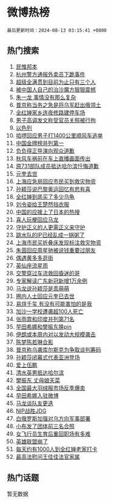 # 微博热榜

`最后更新时间：2024-08-13 03:15:41 +0800`

## 热门搜索

1. [民惟邦本](https://m.weibo.cn/search?containerid=100103type%3D1%26t%3D10%26q%3D%23%E6%B0%91%E6%83%9F%E9%82%A6%E6%9C%AC%23&stream_entry_id=51&isnewpage=1&extparam=seat%3D1%26stream_entry_id%3D51%26c_type%3D51%26dgr%3D0%26cate%3D10103%26q%3D%2523%25E6%25B0%2591%25E6%2583%259F%25E9%2582%25A6%25E6%259C%25AC%2523%26pos%3D0%26filter_type%3Drealtimehot%26display_time%3D1723490140%26pre_seqid%3D172349014000791353239)
1. [杭州警方通报外卖员下跪事件](https://m.weibo.cn/search?containerid=100103type%3D1%26t%3D10%26q%3D%23%E6%9D%AD%E5%B7%9E%E8%AD%A6%E6%96%B9%E9%80%9A%E6%8A%A5%E5%A4%96%E5%8D%96%E5%91%98%E4%B8%8B%E8%B7%AA%E4%BA%8B%E4%BB%B6%23&stream_entry_id=31&isnewpage=1&extparam=seat%3D1%26stream_entry_id%3D31%26q%3D%2523%25E6%259D%25AD%25E5%25B7%259E%25E8%25AD%25A6%25E6%2596%25B9%25E9%2580%259A%25E6%258A%25A5%25E5%25A4%2596%25E5%258D%2596%25E5%2591%2598%25E4%25B8%258B%25E8%25B7%25AA%25E4%25BA%258B%25E4%25BB%25B6%2523%26dgr%3D0%26band_rank%3D1%26filter_type%3Drealtimehot%26c_type%3D31%26pos%3D0%26lcate%3D5001%26cate%3D5001%26realpos%3D1%26flag%3D2%26display_time%3D1723490140%26pre_seqid%3D172349014000791353239)
1. [超级全满贯到目前为止只有三个人](https://m.weibo.cn/search?containerid=100103type%3D1%26t%3D10%26q%3D%E8%B6%85%E7%BA%A7%E5%85%A8%E6%BB%A1%E8%B4%AF%E5%88%B0%E7%9B%AE%E5%89%8D%E4%B8%BA%E6%AD%A2%E5%8F%AA%E6%9C%89%E4%B8%89%E4%B8%AA%E4%BA%BA&stream_entry_id=31&isnewpage=1&extparam=seat%3D1%26stream_entry_id%3D31%26q%3D%25E8%25B6%2585%25E7%25BA%25A7%25E5%2585%25A8%25E6%25BB%25A1%25E8%25B4%25AF%25E5%2588%25B0%25E7%259B%25AE%25E5%2589%258D%25E4%25B8%25BA%25E6%25AD%25A2%25E5%258F%25AA%25E6%259C%2589%25E4%25B8%2589%25E4%25B8%25AA%25E4%25BA%25BA%26dgr%3D0%26band_rank%3D2%26filter_type%3Drealtimehot%26c_type%3D31%26pos%3D1%26lcate%3D5001%26cate%3D5001%26realpos%3D2%26flag%3D2%26display_time%3D1723490140%26pre_seqid%3D172349014000791353239)
1. [被中国人自己的治沙魔方狠狠震撼](https://m.weibo.cn/search?containerid=100103type%3D1%26t%3D10%26q%3D%23%E8%A2%AB%E4%B8%AD%E5%9B%BD%E4%BA%BA%E8%87%AA%E5%B7%B1%E7%9A%84%E6%B2%BB%E6%B2%99%E9%AD%94%E6%96%B9%E7%8B%A0%E7%8B%A0%E9%9C%87%E6%92%BC%23&stream_entry_id=31&isnewpage=1&extparam=seat%3D1%26stream_entry_id%3D31%26q%3D%2523%25E8%25A2%25AB%25E4%25B8%25AD%25E5%259B%25BD%25E4%25BA%25BA%25E8%2587%25AA%25E5%25B7%25B1%25E7%259A%2584%25E6%25B2%25BB%25E6%25B2%2599%25E9%25AD%2594%25E6%2596%25B9%25E7%258B%25A0%25E7%258B%25A0%25E9%259C%2587%25E6%2592%25BC%2523%26dgr%3D0%26band_rank%3D3%26filter_type%3Drealtimehot%26c_type%3D31%26pos%3D2%26lcate%3D5001%26cate%3D5001%26realpos%3D3%26flag%3D0%26display_time%3D1723490140%26pre_seqid%3D172349014000791353239)
1. [朱一龙 事情没有那么复杂](https://m.weibo.cn/search?containerid=100103type%3D1%26t%3D10%26q%3D%E6%9C%B1%E4%B8%80%E9%BE%99+%E4%BA%8B%E6%83%85%E6%B2%A1%E6%9C%89%E9%82%A3%E4%B9%88%E5%A4%8D%E6%9D%82&stream_entry_id=31&isnewpage=1&extparam=seat%3D1%26stream_entry_id%3D31%26q%3D%25E6%259C%25B1%25E4%25B8%2580%25E9%25BE%2599%2520%25E4%25BA%258B%25E6%2583%2585%25E6%25B2%25A1%25E6%259C%2589%25E9%2582%25A3%25E4%25B9%2588%25E5%25A4%258D%25E6%259D%2582%26dgr%3D0%26band_rank%3D4%26filter_type%3Drealtimehot%26c_type%3D31%26pos%3D3%26lcate%3D5001%26cate%3D5001%26realpos%3D4%26flag%3D2%26display_time%3D1723490140%26pre_seqid%3D172349014000791353239)
1. [普京称当务之急是将乌军赶出俄领土](https://m.weibo.cn/search?containerid=100103type%3D1%26t%3D10%26q%3D%23%E6%99%AE%E4%BA%AC%E7%A7%B0%E5%BD%93%E5%8A%A1%E4%B9%8B%E6%80%A5%E6%98%AF%E5%B0%86%E4%B9%8C%E5%86%9B%E8%B5%B6%E5%87%BA%E4%BF%84%E9%A2%86%E5%9C%9F%23&stream_entry_id=31&isnewpage=1&extparam=seat%3D1%26stream_entry_id%3D31%26q%3D%2523%25E6%2599%25AE%25E4%25BA%25AC%25E7%25A7%25B0%25E5%25BD%2593%25E5%258A%25A1%25E4%25B9%258B%25E6%2580%25A5%25E6%2598%25AF%25E5%25B0%2586%25E4%25B9%258C%25E5%2586%259B%25E8%25B5%25B6%25E5%2587%25BA%25E4%25BF%2584%25E9%25A2%2586%25E5%259C%259F%2523%26dgr%3D0%26band_rank%3D5%26filter_type%3Drealtimehot%26c_type%3D31%26pos%3D4%26lcate%3D5001%26cate%3D5001%26realpos%3D5%26flag%3D0%26display_time%3D1723490140%26pre_seqid%3D172349014000791353239)
1. [全红婵家乡连夜修路建停车场](https://m.weibo.cn/search?containerid=100103type%3D1%26t%3D10%26q%3D%23%E5%85%A8%E7%BA%A2%E5%A9%B5%E5%AE%B6%E4%B9%A1%E8%BF%9E%E5%A4%9C%E4%BF%AE%E8%B7%AF%E5%BB%BA%E5%81%9C%E8%BD%A6%E5%9C%BA%23&stream_entry_id=31&isnewpage=1&extparam=seat%3D1%26stream_entry_id%3D31%26q%3D%2523%25E5%2585%25A8%25E7%25BA%25A2%25E5%25A9%25B5%25E5%25AE%25B6%25E4%25B9%25A1%25E8%25BF%259E%25E5%25A4%259C%25E4%25BF%25AE%25E8%25B7%25AF%25E5%25BB%25BA%25E5%2581%259C%25E8%25BD%25A6%25E5%259C%25BA%2523%26dgr%3D0%26band_rank%3D6%26filter_type%3Drealtimehot%26c_type%3D31%26pos%3D5%26lcate%3D5001%26cate%3D5001%26realpos%3D6%26flag%3D2%26display_time%3D1723490140%26pre_seqid%3D172349014000791353239)
1. [男子高调发文称受官员关照被行拘](https://m.weibo.cn/search?containerid=100103type%3D1%26t%3D10%26q%3D%23%E7%94%B7%E5%AD%90%E9%AB%98%E8%B0%83%E5%8F%91%E6%96%87%E7%A7%B0%E5%8F%97%E5%AE%98%E5%91%98%E5%85%B3%E7%85%A7%E8%A2%AB%E8%A1%8C%E6%8B%98%23&stream_entry_id=31&isnewpage=1&extparam=seat%3D1%26stream_entry_id%3D31%26q%3D%2523%25E7%2594%25B7%25E5%25AD%2590%25E9%25AB%2598%25E8%25B0%2583%25E5%258F%2591%25E6%2596%2587%25E7%25A7%25B0%25E5%258F%2597%25E5%25AE%2598%25E5%2591%2598%25E5%2585%25B3%25E7%2585%25A7%25E8%25A2%25AB%25E8%25A1%258C%25E6%258B%2598%2523%26dgr%3D0%26adid%3D250161%26pos%3D6%26filter_type%3Drealtimehot%26is_ad_pos%3D1%26lcate%3D5001%26c_type%3D31%26band_rank%3D7%26cate%3D5001%26display_time%3D1723490140%26pre_seqid%3D172349014000791353239)
1. [以色列](https://m.weibo.cn/search?containerid=100103type%3D1%26t%3D10%26q%3D%E4%BB%A5%E8%89%B2%E5%88%97&stream_entry_id=31&isnewpage=1&extparam=seat%3D1%26stream_entry_id%3D31%26q%3D%25E4%25BB%25A5%25E8%2589%25B2%25E5%2588%2597%26dgr%3D0%26band_rank%3D7%26filter_type%3Drealtimehot%26c_type%3D31%26pos%3D7%26lcate%3D5001%26cate%3D5001%26realpos%3D7%26flag%3D2%26display_time%3D1723490140%26pre_seqid%3D172349014000791353239)
1. [哈啰回应男子打1400公里顺风车逃单](https://m.weibo.cn/search?containerid=100103type%3D1%26t%3D10%26q%3D%23%E5%93%88%E5%95%B0%E5%9B%9E%E5%BA%94%E7%94%B7%E5%AD%90%E6%89%931400%E5%85%AC%E9%87%8C%E9%A1%BA%E9%A3%8E%E8%BD%A6%E9%80%83%E5%8D%95%23&stream_entry_id=31&isnewpage=1&extparam=seat%3D1%26stream_entry_id%3D31%26q%3D%2523%25E5%2593%2588%25E5%2595%25B0%25E5%259B%259E%25E5%25BA%2594%25E7%2594%25B7%25E5%25AD%2590%25E6%2589%25931400%25E5%2585%25AC%25E9%2587%258C%25E9%25A1%25BA%25E9%25A3%258E%25E8%25BD%25A6%25E9%2580%2583%25E5%258D%2595%2523%26dgr%3D0%26band_rank%3D8%26filter_type%3Drealtimehot%26c_type%3D31%26pos%3D8%26lcate%3D5001%26cate%3D5001%26realpos%3D8%26flag%3D0%26display_time%3D1723490140%26pre_seqid%3D172349014000791353239)
1. [中国金牌榜并列第一](https://m.weibo.cn/search?containerid=100103type%3D1%26t%3D10%26q%3D%23%E4%B8%AD%E5%9B%BD%E9%87%91%E7%89%8C%E6%A6%9C%E5%B9%B6%E5%88%97%E7%AC%AC%E4%B8%80%23&stream_entry_id=31&isnewpage=1&extparam=seat%3D1%26stream_entry_id%3D31%26q%3D%2523%25E4%25B8%25AD%25E5%259B%25BD%25E9%2587%2591%25E7%2589%258C%25E6%25A6%259C%25E5%25B9%25B6%25E5%2588%2597%25E7%25AC%25AC%25E4%25B8%2580%2523%26dgr%3D0%26band_rank%3D9%26filter_type%3Drealtimehot%26c_type%3D31%26pos%3D9%26lcate%3D5001%26cate%3D5001%26realpos%3D9%26flag%3D0%26display_time%3D1723490140%26pre_seqid%3D172349014000791353239)
1. [负负得正导演向观众道歉](https://m.weibo.cn/search?containerid=100103type%3D1%26t%3D10%26q%3D%23%E8%B4%9F%E8%B4%9F%E5%BE%97%E6%AD%A3%E5%AF%BC%E6%BC%94%E5%90%91%E8%A7%82%E4%BC%97%E9%81%93%E6%AD%89%23&stream_entry_id=31&isnewpage=1&extparam=seat%3D1%26stream_entry_id%3D31%26q%3D%2523%25E8%25B4%259F%25E8%25B4%259F%25E5%25BE%2597%25E6%25AD%25A3%25E5%25AF%25BC%25E6%25BC%2594%25E5%2590%2591%25E8%25A7%2582%25E4%25BC%2597%25E9%2581%2593%25E6%25AD%2589%2523%26dgr%3D0%26band_rank%3D10%26filter_type%3Drealtimehot%26c_type%3D31%26pos%3D10%26lcate%3D5001%26cate%3D5001%26realpos%3D10%26flag%3D0%26display_time%3D1723490140%26pre_seqid%3D172349014000791353239)
1. [秋风车祸前在车上直播画面传出](https://m.weibo.cn/search?containerid=100103type%3D1%26t%3D10%26q%3D%23%E7%A7%8B%E9%A3%8E%E8%BD%A6%E7%A5%B8%E5%89%8D%E5%9C%A8%E8%BD%A6%E4%B8%8A%E7%9B%B4%E6%92%AD%E7%94%BB%E9%9D%A2%E4%BC%A0%E5%87%BA%23&stream_entry_id=31&isnewpage=1&extparam=seat%3D1%26stream_entry_id%3D31%26q%3D%2523%25E7%25A7%258B%25E9%25A3%258E%25E8%25BD%25A6%25E7%25A5%25B8%25E5%2589%258D%25E5%259C%25A8%25E8%25BD%25A6%25E4%25B8%258A%25E7%259B%25B4%25E6%2592%25AD%25E7%2594%25BB%25E9%259D%25A2%25E4%25BC%25A0%25E5%2587%25BA%2523%26dgr%3D0%26band_rank%3D11%26filter_type%3Drealtimehot%26c_type%3D31%26pos%3D11%26lcate%3D5001%26cate%3D5001%26realpos%3D11%26flag%3D2%26display_time%3D1723490140%26pre_seqid%3D172349014000791353239)
1. [原731部队成员抵达哈尔滨忏悔道歉](https://m.weibo.cn/search?containerid=100103type%3D1%26t%3D10%26q%3D%23%E5%8E%9F731%E9%83%A8%E9%98%9F%E6%88%90%E5%91%98%E6%8A%B5%E8%BE%BE%E5%93%88%E5%B0%94%E6%BB%A8%E5%BF%8F%E6%82%94%E9%81%93%E6%AD%89%23&stream_entry_id=31&isnewpage=1&extparam=seat%3D1%26stream_entry_id%3D31%26q%3D%2523%25E5%258E%259F731%25E9%2583%25A8%25E9%2598%259F%25E6%2588%2590%25E5%2591%2598%25E6%258A%25B5%25E8%25BE%25BE%25E5%2593%2588%25E5%25B0%2594%25E6%25BB%25A8%25E5%25BF%258F%25E6%2582%2594%25E9%2581%2593%25E6%25AD%2589%2523%26dgr%3D0%26band_rank%3D12%26filter_type%3Drealtimehot%26c_type%3D31%26pos%3D12%26lcate%3D5001%26cate%3D5001%26realpos%3D12%26flag%3D0%26display_time%3D1723490140%26pre_seqid%3D172349014000791353239)
1. [元奎去世](https://m.weibo.cn/search?containerid=100103type%3D1%26t%3D10%26q%3D%23%E5%85%83%E5%A5%8E%E5%8E%BB%E4%B8%96%23&stream_entry_id=31&isnewpage=1&extparam=seat%3D1%26stream_entry_id%3D31%26q%3D%2523%25E5%2585%2583%25E5%25A5%258E%25E5%258E%25BB%25E4%25B8%2596%2523%26dgr%3D0%26band_rank%3D13%26filter_type%3Drealtimehot%26c_type%3D31%26pos%3D13%26lcate%3D5001%26cate%3D5001%26realpos%3D13%26flag%3D0%26display_time%3D1723490140%26pre_seqid%3D172349014000791353239)
1. [上海应急局回应市民买到救灾物资](https://m.weibo.cn/search?containerid=100103type%3D1%26t%3D10%26q%3D%23%E4%B8%8A%E6%B5%B7%E5%BA%94%E6%80%A5%E5%B1%80%E5%9B%9E%E5%BA%94%E5%B8%82%E6%B0%91%E4%B9%B0%E5%88%B0%E6%95%91%E7%81%BE%E7%89%A9%E8%B5%84%23&stream_entry_id=31&isnewpage=1&extparam=seat%3D1%26stream_entry_id%3D31%26q%3D%2523%25E4%25B8%258A%25E6%25B5%25B7%25E5%25BA%2594%25E6%2580%25A5%25E5%25B1%2580%25E5%259B%259E%25E5%25BA%2594%25E5%25B8%2582%25E6%25B0%2591%25E4%25B9%25B0%25E5%2588%25B0%25E6%2595%2591%25E7%2581%25BE%25E7%2589%25A9%25E8%25B5%2584%2523%26dgr%3D0%26band_rank%3D14%26filter_type%3Drealtimehot%26c_type%3D31%26pos%3D14%26lcate%3D5001%26cate%3D5001%26realpos%3D14%26flag%3D0%26display_time%3D1723490140%26pre_seqid%3D172349014000791353239)
1. [孙颖莎说巴黎奥运回忆有悲有喜](https://m.weibo.cn/search?containerid=100103type%3D1%26t%3D10%26q%3D%23%E5%AD%99%E9%A2%96%E8%8E%8E%E8%AF%B4%E5%B7%B4%E9%BB%8E%E5%A5%A5%E8%BF%90%E5%9B%9E%E5%BF%86%E6%9C%89%E6%82%B2%E6%9C%89%E5%96%9C%23&stream_entry_id=31&isnewpage=1&extparam=seat%3D1%26stream_entry_id%3D31%26q%3D%2523%25E5%25AD%2599%25E9%25A2%2596%25E8%258E%258E%25E8%25AF%25B4%25E5%25B7%25B4%25E9%25BB%258E%25E5%25A5%25A5%25E8%25BF%2590%25E5%259B%259E%25E5%25BF%2586%25E6%259C%2589%25E6%2582%25B2%25E6%259C%2589%25E5%2596%259C%2523%26dgr%3D0%26band_rank%3D15%26filter_type%3Drealtimehot%26c_type%3D31%26pos%3D15%26lcate%3D5001%26cate%3D5001%26realpos%3D15%26flag%3D0%26display_time%3D1723490140%26pre_seqid%3D172349014000791353239)
1. [全红婵到底买了多少乌龟](https://m.weibo.cn/search?containerid=100103type%3D1%26t%3D10%26q%3D%23%E5%85%A8%E7%BA%A2%E5%A9%B5%E5%88%B0%E5%BA%95%E4%B9%B0%E4%BA%86%E5%A4%9A%E5%B0%91%E4%B9%8C%E9%BE%9F%23&stream_entry_id=31&isnewpage=1&extparam=seat%3D1%26stream_entry_id%3D31%26q%3D%2523%25E5%2585%25A8%25E7%25BA%25A2%25E5%25A9%25B5%25E5%2588%25B0%25E5%25BA%2595%25E4%25B9%25B0%25E4%25BA%2586%25E5%25A4%259A%25E5%25B0%2591%25E4%25B9%258C%25E9%25BE%259F%2523%26dgr%3D0%26band_rank%3D16%26filter_type%3Drealtimehot%26c_type%3D31%26pos%3D16%26lcate%3D5001%26cate%3D5001%26realpos%3D16%26flag%3D0%26display_time%3D1723490140%26pre_seqid%3D172349014000791353239)
1. [刘令姿给王楚然挡衣服](https://m.weibo.cn/search?containerid=100103type%3D1%26t%3D10%26q%3D%E5%88%98%E4%BB%A4%E5%A7%BF%E7%BB%99%E7%8E%8B%E6%A5%9A%E7%84%B6%E6%8C%A1%E8%A1%A3%E6%9C%8D&stream_entry_id=31&isnewpage=1&extparam=seat%3D1%26stream_entry_id%3D31%26q%3D%25E5%2588%2598%25E4%25BB%25A4%25E5%25A7%25BF%25E7%25BB%2599%25E7%258E%258B%25E6%25A5%259A%25E7%2584%25B6%25E6%258C%25A1%25E8%25A1%25A3%25E6%259C%258D%26dgr%3D0%26band_rank%3D17%26filter_type%3Drealtimehot%26c_type%3D31%26pos%3D17%26lcate%3D5001%26cate%3D5001%26realpos%3D17%26flag%3D2%26display_time%3D1723490140%26pre_seqid%3D172349014000791353239)
1. [中国的应援上了日本的热搜](https://m.weibo.cn/search?containerid=100103type%3D1%26t%3D10%26q%3D%23%E4%B8%AD%E5%9B%BD%E7%9A%84%E5%BA%94%E6%8F%B4%E4%B8%8A%E4%BA%86%E6%97%A5%E6%9C%AC%E7%9A%84%E7%83%AD%E6%90%9C%23&stream_entry_id=31&isnewpage=1&extparam=seat%3D1%26stream_entry_id%3D31%26q%3D%2523%25E4%25B8%25AD%25E5%259B%25BD%25E7%259A%2584%25E5%25BA%2594%25E6%258F%25B4%25E4%25B8%258A%25E4%25BA%2586%25E6%2597%25A5%25E6%259C%25AC%25E7%259A%2584%25E7%2583%25AD%25E6%2590%259C%2523%26dgr%3D0%26band_rank%3D18%26filter_type%3Drealtimehot%26c_type%3D31%26pos%3D18%26lcate%3D5001%26cate%3D5001%26realpos%3D18%26flag%3D0%26display_time%3D1723490140%26pre_seqid%3D172349014000791353239)
1. [喜人玩梗回应马龙](https://m.weibo.cn/search?containerid=100103type%3D1%26t%3D10%26q%3D%23%E5%96%9C%E4%BA%BA%E7%8E%A9%E6%A2%97%E5%9B%9E%E5%BA%94%E9%A9%AC%E9%BE%99%23&stream_entry_id=31&isnewpage=1&extparam=seat%3D1%26stream_entry_id%3D31%26q%3D%2523%25E5%2596%259C%25E4%25BA%25BA%25E7%258E%25A9%25E6%25A2%2597%25E5%259B%259E%25E5%25BA%2594%25E9%25A9%25AC%25E9%25BE%2599%2523%26dgr%3D0%26band_rank%3D19%26filter_type%3Drealtimehot%26c_type%3D31%26pos%3D19%26lcate%3D5001%26cate%3D5001%26realpos%3D19%26flag%3D0%26display_time%3D1723490140%26pre_seqid%3D172349014000791353239)
1. [守护正义的人更需正义来守护](https://m.weibo.cn/search?containerid=100103type%3D1%26t%3D10%26q%3D%23%E5%AE%88%E6%8A%A4%E6%AD%A3%E4%B9%89%E7%9A%84%E4%BA%BA%E6%9B%B4%E9%9C%80%E6%AD%A3%E4%B9%89%E6%9D%A5%E5%AE%88%E6%8A%A4%23&stream_entry_id=31&isnewpage=1&extparam=seat%3D1%26stream_entry_id%3D31%26q%3D%2523%25E5%25AE%2588%25E6%258A%25A4%25E6%25AD%25A3%25E4%25B9%2589%25E7%259A%2584%25E4%25BA%25BA%25E6%259B%25B4%25E9%259C%2580%25E6%25AD%25A3%25E4%25B9%2589%25E6%259D%25A5%25E5%25AE%2588%25E6%258A%25A4%2523%26dgr%3D0%26band_rank%3D20%26filter_type%3Drealtimehot%26c_type%3D31%26pos%3D20%26lcate%3D5001%26cate%3D5001%26realpos%3D20%26flag%3D1%26display_time%3D1723490140%26pre_seqid%3D172349014000791353239)
1. [跳水队的IP已经乱成一锅粥了](https://m.weibo.cn/search?containerid=100103type%3D1%26t%3D10%26q%3D%23%E8%B7%B3%E6%B0%B4%E9%98%9F%E7%9A%84IP%E5%B7%B2%E7%BB%8F%E4%B9%B1%E6%88%90%E4%B8%80%E9%94%85%E7%B2%A5%E4%BA%86%23&stream_entry_id=31&isnewpage=1&extparam=seat%3D1%26stream_entry_id%3D31%26q%3D%2523%25E8%25B7%25B3%25E6%25B0%25B4%25E9%2598%259F%25E7%259A%2584IP%25E5%25B7%25B2%25E7%25BB%258F%25E4%25B9%25B1%25E6%2588%2590%25E4%25B8%2580%25E9%2594%2585%25E7%25B2%25A5%25E4%25BA%2586%2523%26dgr%3D0%26band_rank%3D21%26filter_type%3Drealtimehot%26c_type%3D31%26pos%3D21%26lcate%3D5001%26cate%3D5001%26realpos%3D21%26flag%3D0%26display_time%3D1723490140%26pre_seqid%3D172349014000791353239)
1. [上海市民买折叠床发现标注救灾物资](https://m.weibo.cn/search?containerid=100103type%3D1%26t%3D10%26q%3D%23%E4%B8%8A%E6%B5%B7%E5%B8%82%E6%B0%91%E4%B9%B0%E6%8A%98%E5%8F%A0%E5%BA%8A%E5%8F%91%E7%8E%B0%E6%A0%87%E6%B3%A8%E6%95%91%E7%81%BE%E7%89%A9%E8%B5%84%23&stream_entry_id=31&isnewpage=1&extparam=seat%3D1%26stream_entry_id%3D31%26q%3D%2523%25E4%25B8%258A%25E6%25B5%25B7%25E5%25B8%2582%25E6%25B0%2591%25E4%25B9%25B0%25E6%258A%2598%25E5%258F%25A0%25E5%25BA%258A%25E5%258F%2591%25E7%258E%25B0%25E6%25A0%2587%25E6%25B3%25A8%25E6%2595%2591%25E7%2581%25BE%25E7%2589%25A9%25E8%25B5%2584%2523%26dgr%3D0%26band_rank%3D22%26filter_type%3Drealtimehot%26c_type%3D31%26pos%3D22%26lcate%3D5001%26cate%3D5001%26realpos%3D22%26flag%3D0%26display_time%3D1723490140%26pre_seqid%3D172349014000791353239)
1. [朱茵回应周星驰被说钱重要过朋友](https://m.weibo.cn/search?containerid=100103type%3D1%26t%3D10%26q%3D%23%E6%9C%B1%E8%8C%B5%E5%9B%9E%E5%BA%94%E5%91%A8%E6%98%9F%E9%A9%B0%E8%A2%AB%E8%AF%B4%E9%92%B1%E9%87%8D%E8%A6%81%E8%BF%87%E6%9C%8B%E5%8F%8B%23&stream_entry_id=31&isnewpage=1&extparam=seat%3D1%26stream_entry_id%3D31%26q%3D%2523%25E6%259C%25B1%25E8%258C%25B5%25E5%259B%259E%25E5%25BA%2594%25E5%2591%25A8%25E6%2598%259F%25E9%25A9%25B0%25E8%25A2%25AB%25E8%25AF%25B4%25E9%2592%25B1%25E9%2587%258D%25E8%25A6%2581%25E8%25BF%2587%25E6%259C%258B%25E5%258F%258B%2523%26dgr%3D0%26band_rank%3D23%26filter_type%3Drealtimehot%26c_type%3D31%26pos%3D23%26lcate%3D5001%26cate%3D5001%26realpos%3D23%26flag%3D0%26display_time%3D1723490140%26pre_seqid%3D172349014000791353239)
1. [偶遇黄多多逛街](https://m.weibo.cn/search?containerid=100103type%3D1%26t%3D10%26q%3D%23%E5%81%B6%E9%81%87%E9%BB%84%E5%A4%9A%E5%A4%9A%E9%80%9B%E8%A1%97%23&stream_entry_id=31&isnewpage=1&extparam=seat%3D1%26stream_entry_id%3D31%26q%3D%2523%25E5%2581%25B6%25E9%2581%2587%25E9%25BB%2584%25E5%25A4%259A%25E5%25A4%259A%25E9%2580%259B%25E8%25A1%2597%2523%26dgr%3D0%26band_rank%3D24%26filter_type%3Drealtimehot%26c_type%3D31%26pos%3D24%26lcate%3D5001%26cate%3D5001%26realpos%3D24%26flag%3D0%26display_time%3D1723490140%26pre_seqid%3D172349014000791353239)
1. [英仙座流星雨](https://m.weibo.cn/search?containerid=100103type%3D1%26t%3D10%26q%3D%E8%8B%B1%E4%BB%99%E5%BA%A7%E6%B5%81%E6%98%9F%E9%9B%A8&stream_entry_id=31&isnewpage=1&extparam=seat%3D1%26stream_entry_id%3D31%26q%3D%25E8%258B%25B1%25E4%25BB%2599%25E5%25BA%25A7%25E6%25B5%2581%25E6%2598%259F%25E9%259B%25A8%26dgr%3D0%26band_rank%3D25%26filter_type%3Drealtimehot%26c_type%3D31%26pos%3D25%26lcate%3D5001%26cate%3D5001%26realpos%3D25%26flag%3D0%26display_time%3D1723490140%26pre_seqid%3D172349014000791353239)
1. [交警穿过车流救回昏迷的哥](https://m.weibo.cn/search?containerid=100103type%3D1%26t%3D10%26q%3D%23%E4%BA%A4%E8%AD%A6%E7%A9%BF%E8%BF%87%E8%BD%A6%E6%B5%81%E6%95%91%E5%9B%9E%E6%98%8F%E8%BF%B7%E7%9A%84%E5%93%A5%23&stream_entry_id=31&isnewpage=1&extparam=seat%3D1%26stream_entry_id%3D31%26q%3D%2523%25E4%25BA%25A4%25E8%25AD%25A6%25E7%25A9%25BF%25E8%25BF%2587%25E8%25BD%25A6%25E6%25B5%2581%25E6%2595%2591%25E5%259B%259E%25E6%2598%258F%25E8%25BF%25B7%25E7%259A%2584%25E5%2593%25A5%2523%26dgr%3D0%26band_rank%3D26%26filter_type%3Drealtimehot%26c_type%3D31%26pos%3D26%26lcate%3D5001%26cate%3D5001%26realpos%3D26%26flag%3D32768%26display_time%3D1723490140%26pre_seqid%3D172349014000791353239)
1. [专家解读广东新冠新增1万余例](https://m.weibo.cn/search?containerid=100103type%3D1%26t%3D10%26q%3D%23%E4%B8%93%E5%AE%B6%E8%A7%A3%E8%AF%BB%E5%B9%BF%E4%B8%9C%E6%96%B0%E5%86%A0%E6%96%B0%E5%A2%9E1%E4%B8%87%E4%BD%99%E4%BE%8B%23&stream_entry_id=31&isnewpage=1&extparam=seat%3D1%26stream_entry_id%3D31%26q%3D%2523%25E4%25B8%2593%25E5%25AE%25B6%25E8%25A7%25A3%25E8%25AF%25BB%25E5%25B9%25BF%25E4%25B8%259C%25E6%2596%25B0%25E5%2586%25A0%25E6%2596%25B0%25E5%25A2%259E1%25E4%25B8%2587%25E4%25BD%2599%25E4%25BE%258B%2523%26dgr%3D0%26band_rank%3D27%26filter_type%3Drealtimehot%26c_type%3D31%26pos%3D27%26lcate%3D5001%26cate%3D5001%26realpos%3D27%26flag%3D1%26display_time%3D1723490140%26pre_seqid%3D172349014000791353239)
1. [马龙说孙颖莎是乖萌萌](https://m.weibo.cn/search?containerid=100103type%3D1%26t%3D10%26q%3D%23%E9%A9%AC%E9%BE%99%E8%AF%B4%E5%AD%99%E9%A2%96%E8%8E%8E%E6%98%AF%E4%B9%96%E8%90%8C%E8%90%8C%23&stream_entry_id=31&isnewpage=1&extparam=seat%3D1%26stream_entry_id%3D31%26q%3D%2523%25E9%25A9%25AC%25E9%25BE%2599%25E8%25AF%25B4%25E5%25AD%2599%25E9%25A2%2596%25E8%258E%258E%25E6%2598%25AF%25E4%25B9%2596%25E8%2590%258C%25E8%2590%258C%2523%26dgr%3D0%26band_rank%3D28%26filter_type%3Drealtimehot%26c_type%3D31%26pos%3D28%26lcate%3D5001%26cate%3D5001%26realpos%3D28%26flag%3D0%26display_time%3D1723490140%26pre_seqid%3D172349014000791353239)
1. [圈内人士回应元奎已去世](https://m.weibo.cn/search?containerid=100103type%3D1%26t%3D10%26q%3D%23%E5%9C%88%E5%86%85%E4%BA%BA%E5%A3%AB%E5%9B%9E%E5%BA%94%E5%85%83%E5%A5%8E%E5%B7%B2%E5%8E%BB%E4%B8%96%23&stream_entry_id=31&isnewpage=1&extparam=seat%3D1%26stream_entry_id%3D31%26q%3D%2523%25E5%259C%2588%25E5%2586%2585%25E4%25BA%25BA%25E5%25A3%25AB%25E5%259B%259E%25E5%25BA%2594%25E5%2585%2583%25E5%25A5%258E%25E5%25B7%25B2%25E5%258E%25BB%25E4%25B8%2596%2523%26dgr%3D0%26band_rank%3D29%26filter_type%3Drealtimehot%26c_type%3D31%26pos%3D29%26lcate%3D5001%26cate%3D5001%26realpos%3D29%26flag%3D0%26display_time%3D1723490140%26pre_seqid%3D172349014000791353239)
1. [易烊千玺 有没有可能害怕的是我](https://m.weibo.cn/search?containerid=100103type%3D1%26t%3D10%26q%3D%E6%98%93%E7%83%8A%E5%8D%83%E7%8E%BA+%E6%9C%89%E6%B2%A1%E6%9C%89%E5%8F%AF%E8%83%BD%E5%AE%B3%E6%80%95%E7%9A%84%E6%98%AF%E6%88%91&stream_entry_id=31&isnewpage=1&extparam=seat%3D1%26stream_entry_id%3D31%26q%3D%25E6%2598%2593%25E7%2583%258A%25E5%258D%2583%25E7%258E%25BA%2520%25E6%259C%2589%25E6%25B2%25A1%25E6%259C%2589%25E5%258F%25AF%25E8%2583%25BD%25E5%25AE%25B3%25E6%2580%2595%25E7%259A%2584%25E6%2598%25AF%25E6%2588%2591%26dgr%3D0%26band_rank%3D30%26filter_type%3Drealtimehot%26c_type%3D31%26pos%3D30%26lcate%3D5001%26cate%3D5001%26realpos%3D30%26flag%3D0%26display_time%3D1723490140%26pre_seqid%3D172349014000791353239)
1. [加沙一学校遭袭超100人死亡](https://m.weibo.cn/search?containerid=100103type%3D1%26t%3D10%26q%3D%23%E5%8A%A0%E6%B2%99%E4%B8%80%E5%AD%A6%E6%A0%A1%E9%81%AD%E8%A2%AD%E8%B6%85100%E4%BA%BA%E6%AD%BB%E4%BA%A1%23&stream_entry_id=31&isnewpage=1&extparam=seat%3D1%26stream_entry_id%3D31%26q%3D%2523%25E5%258A%25A0%25E6%25B2%2599%25E4%25B8%2580%25E5%25AD%25A6%25E6%25A0%25A1%25E9%2581%25AD%25E8%25A2%25AD%25E8%25B6%2585100%25E4%25BA%25BA%25E6%25AD%25BB%25E4%25BA%25A1%2523%26dgr%3D0%26band_rank%3D31%26filter_type%3Drealtimehot%26c_type%3D31%26pos%3D31%26lcate%3D5001%26cate%3D5001%26realpos%3D31%26flag%3D0%26display_time%3D1723490140%26pre_seqid%3D172349014000791353239)
1. [张雨霏和印度并列第71名](https://m.weibo.cn/search?containerid=100103type%3D1%26t%3D10%26q%3D%E5%BC%A0%E9%9B%A8%E9%9C%8F%E5%92%8C%E5%8D%B0%E5%BA%A6%E5%B9%B6%E5%88%97%E7%AC%AC71%E5%90%8D&stream_entry_id=31&isnewpage=1&extparam=seat%3D1%26stream_entry_id%3D31%26q%3D%25E5%25BC%25A0%25E9%259B%25A8%25E9%259C%258F%25E5%2592%258C%25E5%258D%25B0%25E5%25BA%25A6%25E5%25B9%25B6%25E5%2588%2597%25E7%25AC%25AC71%25E5%2590%258D%26dgr%3D0%26band_rank%3D32%26filter_type%3Drealtimehot%26c_type%3D31%26pos%3D32%26lcate%3D5001%26cate%3D5001%26realpos%3D32%26flag%3D0%26display_time%3D1723490140%26pre_seqid%3D172349014000791353239)
1. [早田希娜和樊振东换pin](https://m.weibo.cn/search?containerid=100103type%3D1%26t%3D10%26q%3D%23%E6%97%A9%E7%94%B0%E5%B8%8C%E5%A8%9C%E5%92%8C%E6%A8%8A%E6%8C%AF%E4%B8%9C%E6%8D%A2pin%23&stream_entry_id=31&isnewpage=1&extparam=seat%3D1%26stream_entry_id%3D31%26q%3D%2523%25E6%2597%25A9%25E7%2594%25B0%25E5%25B8%258C%25E5%25A8%259C%25E5%2592%258C%25E6%25A8%258A%25E6%258C%25AF%25E4%25B8%259C%25E6%258D%25A2pin%2523%26dgr%3D0%26band_rank%3D33%26filter_type%3Drealtimehot%26c_type%3D31%26pos%3D33%26lcate%3D5001%26cate%3D5001%26realpos%3D33%26flag%3D0%26display_time%3D1723490140%26pre_seqid%3D172349014000791353239)
1. [伊朗或本周内对以发动大规模袭击](https://m.weibo.cn/search?containerid=100103type%3D1%26t%3D10%26q%3D%23%E4%BC%8A%E6%9C%97%E6%88%96%E6%9C%AC%E5%91%A8%E5%86%85%E5%AF%B9%E4%BB%A5%E5%8F%91%E5%8A%A8%E5%A4%A7%E8%A7%84%E6%A8%A1%E8%A2%AD%E5%87%BB%23&stream_entry_id=31&isnewpage=1&extparam=seat%3D1%26stream_entry_id%3D31%26q%3D%2523%25E4%25BC%258A%25E6%259C%2597%25E6%2588%2596%25E6%259C%25AC%25E5%2591%25A8%25E5%2586%2585%25E5%25AF%25B9%25E4%25BB%25A5%25E5%258F%2591%25E5%258A%25A8%25E5%25A4%25A7%25E8%25A7%2584%25E6%25A8%25A1%25E8%25A2%25AD%25E5%2587%25BB%2523%26dgr%3D0%26band_rank%3D34%26filter_type%3Drealtimehot%26c_type%3D31%26pos%3D34%26lcate%3D5001%26cate%3D5001%26realpos%3D34%26flag%3D0%26display_time%3D1723490140%26pre_seqid%3D172349014000791353239)
1. [陈梦陈若琳合影](https://m.weibo.cn/search?containerid=100103type%3D1%26t%3D10%26q%3D%23%E9%99%88%E6%A2%A6%E9%99%88%E8%8B%A5%E7%90%B3%E5%90%88%E5%BD%B1%23&stream_entry_id=31&isnewpage=1&extparam=seat%3D1%26stream_entry_id%3D31%26q%3D%2523%25E9%2599%2588%25E6%25A2%25A6%25E9%2599%2588%25E8%258B%25A5%25E7%2590%25B3%25E5%2590%2588%25E5%25BD%25B1%2523%26dgr%3D0%26band_rank%3D35%26filter_type%3Drealtimehot%26c_type%3D31%26pos%3D35%26lcate%3D5001%26cate%3D5001%26realpos%3D35%26flag%3D0%26display_time%3D1723490140%26pre_seqid%3D172349014000791353239)
1. [普京称乌袭库尔斯克为争取谈判筹码](https://m.weibo.cn/search?containerid=100103type%3D1%26t%3D10%26q%3D%23%E6%99%AE%E4%BA%AC%E7%A7%B0%E4%B9%8C%E8%A2%AD%E5%BA%93%E5%B0%94%E6%96%AF%E5%85%8B%E4%B8%BA%E4%BA%89%E5%8F%96%E8%B0%88%E5%88%A4%E7%AD%B9%E7%A0%81%23&stream_entry_id=31&isnewpage=1&extparam=seat%3D1%26stream_entry_id%3D31%26q%3D%2523%25E6%2599%25AE%25E4%25BA%25AC%25E7%25A7%25B0%25E4%25B9%258C%25E8%25A2%25AD%25E5%25BA%2593%25E5%25B0%2594%25E6%2596%25AF%25E5%2585%258B%25E4%25B8%25BA%25E4%25BA%2589%25E5%258F%2596%25E8%25B0%2588%25E5%2588%25A4%25E7%25AD%25B9%25E7%25A0%2581%2523%26dgr%3D0%26band_rank%3D36%26filter_type%3Drealtimehot%26c_type%3D31%26pos%3D36%26lcate%3D5001%26cate%3D5001%26realpos%3D36%26flag%3D0%26display_time%3D1723490140%26pre_seqid%3D172349014000791353239)
1. [孙颖莎闭幕式代表亚洲登场](https://m.weibo.cn/search?containerid=100103type%3D1%26t%3D10%26q%3D%E5%AD%99%E9%A2%96%E8%8E%8E%E9%97%AD%E5%B9%95%E5%BC%8F%E4%BB%A3%E8%A1%A8%E4%BA%9A%E6%B4%B2%E7%99%BB%E5%9C%BA&stream_entry_id=31&isnewpage=1&extparam=seat%3D1%26stream_entry_id%3D31%26q%3D%25E5%25AD%2599%25E9%25A2%2596%25E8%258E%258E%25E9%2597%25AD%25E5%25B9%2595%25E5%25BC%258F%25E4%25BB%25A3%25E8%25A1%25A8%25E4%25BA%259A%25E6%25B4%25B2%25E7%2599%25BB%25E5%259C%25BA%26dgr%3D0%26band_rank%3D37%26filter_type%3Drealtimehot%26c_type%3D31%26pos%3D37%26lcate%3D5001%26cate%3D5001%26realpos%3D37%26flag%3D0%26display_time%3D1723490140%26pre_seqid%3D172349014000791353239)
1. [爱上伍鹏](https://m.weibo.cn/search?containerid=100103type%3D1%26t%3D10%26q%3D%23%E7%88%B1%E4%B8%8A%E4%BC%8D%E9%B9%8F%23&stream_entry_id=31&isnewpage=1&extparam=seat%3D1%26stream_entry_id%3D31%26q%3D%2523%25E7%2588%25B1%25E4%25B8%258A%25E4%25BC%258D%25E9%25B9%258F%2523%26dgr%3D0%26band_rank%3D38%26filter_type%3Drealtimehot%26c_type%3D31%26pos%3D38%26lcate%3D5001%26cate%3D5001%26realpos%3D38%26flag%3D0%26display_time%3D1723490140%26pre_seqid%3D172349014000791353239)
1. [清水英男抵达哈尔滨](https://m.weibo.cn/search?containerid=100103type%3D1%26t%3D10%26q%3D%23%E6%B8%85%E6%B0%B4%E8%8B%B1%E7%94%B7%E6%8A%B5%E8%BE%BE%E5%93%88%E5%B0%94%E6%BB%A8%23&stream_entry_id=31&isnewpage=1&extparam=seat%3D1%26stream_entry_id%3D31%26q%3D%2523%25E6%25B8%2585%25E6%25B0%25B4%25E8%258B%25B1%25E7%2594%25B7%25E6%258A%25B5%25E8%25BE%25BE%25E5%2593%2588%25E5%25B0%2594%25E6%25BB%25A8%2523%26dgr%3D0%26band_rank%3D39%26filter_type%3Drealtimehot%26c_type%3D31%26pos%3D39%26lcate%3D5001%26cate%3D5001%26realpos%3D39%26flag%3D0%26display_time%3D1723490140%26pre_seqid%3D172349014000791353239)
1. [樊振东 丈母娘天菜](https://m.weibo.cn/search?containerid=100103type%3D1%26t%3D10%26q%3D%E6%A8%8A%E6%8C%AF%E4%B8%9C+%E4%B8%88%E6%AF%8D%E5%A8%98%E5%A4%A9%E8%8F%9C&stream_entry_id=31&isnewpage=1&extparam=seat%3D1%26stream_entry_id%3D31%26q%3D%25E6%25A8%258A%25E6%258C%25AF%25E4%25B8%259C%2520%25E4%25B8%2588%25E6%25AF%258D%25E5%25A8%2598%25E5%25A4%25A9%25E8%258F%259C%26dgr%3D0%26band_rank%3D40%26filter_type%3Drealtimehot%26c_type%3D31%26pos%3D40%26lcate%3D5001%26cate%3D5001%26realpos%3D40%26flag%3D0%26display_time%3D1723490140%26pre_seqid%3D172349014000791353239)
1. [全国最大羽绒服市场反季爆卖](https://m.weibo.cn/search?containerid=100103type%3D1%26t%3D10%26q%3D%23%E5%85%A8%E5%9B%BD%E6%9C%80%E5%A4%A7%E7%BE%BD%E7%BB%92%E6%9C%8D%E5%B8%82%E5%9C%BA%E5%8F%8D%E5%AD%A3%E7%88%86%E5%8D%96%23&stream_entry_id=31&isnewpage=1&extparam=seat%3D1%26stream_entry_id%3D31%26q%3D%2523%25E5%2585%25A8%25E5%259B%25BD%25E6%259C%2580%25E5%25A4%25A7%25E7%25BE%25BD%25E7%25BB%2592%25E6%259C%258D%25E5%25B8%2582%25E5%259C%25BA%25E5%258F%258D%25E5%25AD%25A3%25E7%2588%2586%25E5%258D%2596%2523%26dgr%3D0%26band_rank%3D41%26filter_type%3Drealtimehot%26c_type%3D31%26pos%3D41%26lcate%3D5001%26cate%3D5001%26realpos%3D41%26flag%3D1%26display_time%3D1723490140%26pre_seqid%3D172349014000791353239)
1. [早田希娜入驻微博](https://m.weibo.cn/search?containerid=100103type%3D1%26t%3D10%26q%3D%23%E6%97%A9%E7%94%B0%E5%B8%8C%E5%A8%9C%E5%85%A5%E9%A9%BB%E5%BE%AE%E5%8D%9A%23&stream_entry_id=31&isnewpage=1&extparam=seat%3D1%26stream_entry_id%3D31%26q%3D%2523%25E6%2597%25A9%25E7%2594%25B0%25E5%25B8%258C%25E5%25A8%259C%25E5%2585%25A5%25E9%25A9%25BB%25E5%25BE%25AE%25E5%258D%259A%2523%26dgr%3D0%26band_rank%3D42%26filter_type%3Drealtimehot%26c_type%3D31%26pos%3D42%26lcate%3D5001%26cate%3D5001%26realpos%3D42%26flag%3D0%26display_time%3D1723490140%26pre_seqid%3D172349014000791353239)
1. [马龙谈队友更迭](https://m.weibo.cn/search?containerid=100103type%3D1%26t%3D10%26q%3D%23%E9%A9%AC%E9%BE%99%E8%B0%88%E9%98%9F%E5%8F%8B%E6%9B%B4%E8%BF%AD%23&stream_entry_id=31&isnewpage=1&extparam=seat%3D1%26stream_entry_id%3D31%26q%3D%2523%25E9%25A9%25AC%25E9%25BE%2599%25E8%25B0%2588%25E9%2598%259F%25E5%258F%258B%25E6%259B%25B4%25E8%25BF%25AD%2523%26dgr%3D0%26band_rank%3D43%26filter_type%3Drealtimehot%26c_type%3D31%26pos%3D43%26lcate%3D5001%26cate%3D5001%26realpos%3D43%26flag%3D0%26display_time%3D1723490140%26pre_seqid%3D172349014000791353239)
1. [NIP战胜JDG](https://m.weibo.cn/search?containerid=100103type%3D1%26t%3D10%26q%3D%23NIP%E6%88%98%E8%83%9CJDG%23&stream_entry_id=31&isnewpage=1&extparam=seat%3D1%26stream_entry_id%3D31%26q%3D%2523NIP%25E6%2588%2598%25E8%2583%259CJDG%2523%26dgr%3D0%26band_rank%3D44%26filter_type%3Drealtimehot%26c_type%3D31%26pos%3D44%26lcate%3D5001%26cate%3D5001%26realpos%3D44%26flag%3D0%26display_time%3D1723490140%26pre_seqid%3D172349014000791353239)
1. [白俄罗斯加强对乌方向军事部署](https://m.weibo.cn/search?containerid=100103type%3D1%26t%3D10%26q%3D%23%E7%99%BD%E4%BF%84%E7%BD%97%E6%96%AF%E5%8A%A0%E5%BC%BA%E5%AF%B9%E4%B9%8C%E6%96%B9%E5%90%91%E5%86%9B%E4%BA%8B%E9%83%A8%E7%BD%B2%23&stream_entry_id=31&isnewpage=1&extparam=seat%3D1%26stream_entry_id%3D31%26q%3D%2523%25E7%2599%25BD%25E4%25BF%2584%25E7%25BD%2597%25E6%2596%25AF%25E5%258A%25A0%25E5%25BC%25BA%25E5%25AF%25B9%25E4%25B9%258C%25E6%2596%25B9%25E5%2590%2591%25E5%2586%259B%25E4%25BA%258B%25E9%2583%25A8%25E7%25BD%25B2%2523%26dgr%3D0%26band_rank%3D45%26filter_type%3Drealtimehot%26c_type%3D31%26pos%3D45%26lcate%3D5001%26cate%3D5001%26realpos%3D45%26flag%3D1%26display_time%3D1723490140%26pre_seqid%3D172349014000791353239)
1. [小布发了团体前三名合照](https://m.weibo.cn/search?containerid=100103type%3D1%26t%3D10%26q%3D%23%E5%B0%8F%E5%B8%83%E5%8F%91%E4%BA%86%E5%9B%A2%E4%BD%93%E5%89%8D%E4%B8%89%E5%90%8D%E5%90%88%E7%85%A7%23&stream_entry_id=31&isnewpage=1&extparam=seat%3D1%26stream_entry_id%3D31%26q%3D%2523%25E5%25B0%258F%25E5%25B8%2583%25E5%258F%2591%25E4%25BA%2586%25E5%259B%25A2%25E4%25BD%2593%25E5%2589%258D%25E4%25B8%2589%25E5%2590%258D%25E5%2590%2588%25E7%2585%25A7%2523%26dgr%3D0%26band_rank%3D46%26filter_type%3Drealtimehot%26c_type%3D31%26pos%3D46%26lcate%3D5001%26cate%3D5001%26realpos%3D46%26flag%3D0%26display_time%3D1723490140%26pre_seqid%3D172349014000791353239)
1. [女飞行员生育后重回职场有多难](https://m.weibo.cn/search?containerid=100103type%3D1%26t%3D10%26q%3D%E5%A5%B3%E9%A3%9E%E8%A1%8C%E5%91%98%E7%94%9F%E8%82%B2%E5%90%8E%E9%87%8D%E5%9B%9E%E8%81%8C%E5%9C%BA%E6%9C%89%E5%A4%9A%E9%9A%BE&stream_entry_id=31&isnewpage=1&extparam=seat%3D1%26stream_entry_id%3D31%26q%3D%25E5%25A5%25B3%25E9%25A3%259E%25E8%25A1%258C%25E5%2591%2598%25E7%2594%259F%25E8%2582%25B2%25E5%2590%258E%25E9%2587%258D%25E5%259B%259E%25E8%2581%258C%25E5%259C%25BA%25E6%259C%2589%25E5%25A4%259A%25E9%259A%25BE%26dgr%3D0%26band_rank%3D47%26filter_type%3Drealtimehot%26c_type%3D31%26pos%3D47%26lcate%3D5001%26cate%3D5001%26realpos%3D47%26flag%3D0%26display_time%3D1723490140%26pre_seqid%3D172349014000791353239)
1. [英雄联盟崩了](https://m.weibo.cn/search?containerid=100103type%3D1%26t%3D10%26q%3D%E8%8B%B1%E9%9B%84%E8%81%94%E7%9B%9F%E5%B4%A9%E4%BA%86&stream_entry_id=31&isnewpage=1&extparam=seat%3D1%26stream_entry_id%3D31%26q%3D%25E8%258B%25B1%25E9%259B%2584%25E8%2581%2594%25E7%259B%259F%25E5%25B4%25A9%25E4%25BA%2586%26dgr%3D0%26band_rank%3D48%26filter_type%3Drealtimehot%26c_type%3D31%26pos%3D48%26lcate%3D5001%26cate%3D5001%26realpos%3D48%26flag%3D0%26display_time%3D1723490140%26pre_seqid%3D172349014000791353239)
1. [每天约有1000人到全红婵老家打卡](https://m.weibo.cn/search?containerid=100103type%3D1%26t%3D10%26q%3D%23%E6%AF%8F%E5%A4%A9%E7%BA%A6%E6%9C%891000%E4%BA%BA%E5%88%B0%E5%85%A8%E7%BA%A2%E5%A9%B5%E8%80%81%E5%AE%B6%E6%89%93%E5%8D%A1%23&stream_entry_id=31&isnewpage=1&extparam=seat%3D1%26stream_entry_id%3D31%26q%3D%2523%25E6%25AF%258F%25E5%25A4%25A9%25E7%25BA%25A6%25E6%259C%25891000%25E4%25BA%25BA%25E5%2588%25B0%25E5%2585%25A8%25E7%25BA%25A2%25E5%25A9%25B5%25E8%2580%2581%25E5%25AE%25B6%25E6%2589%2593%25E5%258D%25A1%2523%26dgr%3D0%26band_rank%3D49%26filter_type%3Drealtimehot%26c_type%3D31%26pos%3D49%26lcate%3D5001%26cate%3D5001%26realpos%3D49%26flag%3D0%26display_time%3D1723490140%26pre_seqid%3D172349014000791353239)
1. [最高法慰问王佳佳法官家属](https://m.weibo.cn/search?containerid=100103type%3D1%26t%3D10%26q%3D%23%E6%9C%80%E9%AB%98%E6%B3%95%E6%85%B0%E9%97%AE%E7%8E%8B%E4%BD%B3%E4%BD%B3%E6%B3%95%E5%AE%98%E5%AE%B6%E5%B1%9E%23&stream_entry_id=31&isnewpage=1&extparam=seat%3D1%26stream_entry_id%3D31%26q%3D%2523%25E6%259C%2580%25E9%25AB%2598%25E6%25B3%2595%25E6%2585%25B0%25E9%2597%25AE%25E7%258E%258B%25E4%25BD%25B3%25E4%25BD%25B3%25E6%25B3%2595%25E5%25AE%2598%25E5%25AE%25B6%25E5%25B1%259E%2523%26dgr%3D0%26band_rank%3D50%26filter_type%3Drealtimehot%26c_type%3D31%26pos%3D50%26lcate%3D5001%26cate%3D5001%26realpos%3D50%26flag%3D0%26display_time%3D1723490140%26pre_seqid%3D172349014000791353239)

## 热门话题

暂无数据
